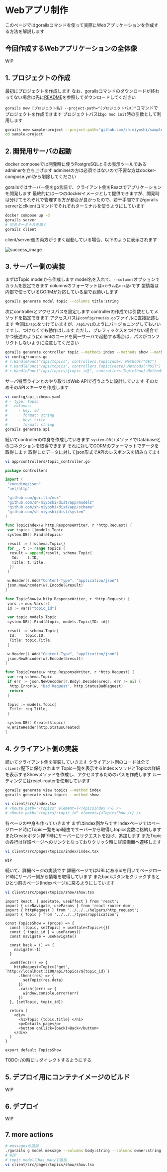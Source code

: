 # Webアプリ制作

このページではgorailsコマンドを使って実際にWebアプリケーションを作成する方法を解説します

## 今回作成するWebアプリケーションの全体像

WIP

## 1. プロジェクトの作成

最初にプロジェクトを作成します
なお、gorailsコマンドのダウンロードが終わってない場合は先に[README](/README.md)を参照してダウンロードしてください

`gorails new [プロジェクト名] --project-path="[プロジェクトパス]"`コマンドでプロジェクトを作成できます
プロジェクトパスは`go mod init`時の引数として利用します

```bash
gorails new sample-project --project-path="github.com/sh-miyoshi/sample-project"
cd sample-project
```

## 2. 開発用サーバの起動

docker composeでは開発時に使うPostgreSQLとその表示ツールであるadminerを立ち上げます
adminerの方は必須ではないので不要な方はdocker-compose.ymlから削除してください

gorailsではサーバー側をgo言語で、クライアント側をReactでアプリケーションを開発します
最終的には一つのdockerイメージとして提供できますが、開発時は分けてそれぞれで管理する方が都合が良かったので、若干手間ですがgorails serverとclkientコマンドでそれぞれターミナルを使うようにしています

```bash
docker compose up -d
gorails server
# 別のターミナルを開く
gorails client
```

client/server側の両方がうまく起動している場合、以下のように表示されます

![success_image](./success.png)

## 3. サーバー側の実装

まずはTopic modelから作成します
model名を入れて、`--columns`オプションでカラムを設定できます
columnsのフォーマットは`<カラム名>:<型>`です
型情報は内部で使っているGORMが対応している型でお願いします

```bash
gorails generate model topic --columns title:string
```

次にcontrollerとアクセスパスを設定します
controllerの作成では引数としてメソッドを指定できます
アクセスパスは`config/routes.go`ファイルに直接記述します
今回は`/api`をつけていますが、`/api/v1`のようにバージョニングしてもいいですし、つけなくても動作はします
ただし、プレフィックスをつけない場合でかつ後述のようにclientのコードを同一サーバで起動する場合は、パスがコンフリクトしないように注意してください

```bash
gorails generate controller topic --methods index --methods show --methods create
vi config/routes.go
# r.HandleFunc("/api/topics", controllers.TopicIndex).Methods("GET")
# r.HandleFunc("/api/topics", controllers.TopicCreate).Methods("POST")
# r.HandleFunc("/api/topics/{topic_id}", controllers.TopicShow).Methods("GET")
```

サーバ特亜ラインとのやり取りはWeb APIで行うように設計しています
そのためそのAPIスキーマを作成します

```bash
vi config/api_schema.yaml
# - type: Topic
#   columns:
#     - key: id
#       format: string
#     - key: title
#       format: string
gorails generate api
```

続いてcontrollerの中身を作成していきます
`system.DB()`メソッドでDatabaseとのコネクションを取得できます
それに対してGORMのフォーマットでデータを取得します
取得したデータに対してjson形式でAPIのレスポンスを組み立てます

```bash
vi app/controllers/topic_controller.go
```

```go
package controllers

import (
 "encoding/json"
 "net/http"

 "github.com/gorilla/mux"
 "github.com/sh-miyoshi/dist/app/models"
 "github.com/sh-miyoshi/dist/app/schema"
 "github.com/sh-miyoshi/dist/system"
)

func TopicIndex(w http.ResponseWriter, r *http.Request) {
 var topics []models.Topic
 system.DB().Find(&topics)

 result := []schema.Topic{}
 for _, t := range topics {
  result = append(result, schema.Topic{
   Id:    t.ID,
   Title: t.Title,
  })
 }

 w.Header().Add("Content-Type", "application/json")
 json.NewEncoder(w).Encode(&result)
}

func TopicShow(w http.ResponseWriter, r *http.Request) {
 vars := mux.Vars(r)
 id := vars["topic_id"]

 var topic models.Topic
 system.DB().Find(&topic, models.Topic{ID: id})

 result := schema.Topic{
  Id:    topic.ID,
  Title: topic.Title,
 }

 w.Header().Add("Content-Type", "application/json")
 json.NewEncoder(w).Encode(&result)
}

func TopicCreate(w http.ResponseWriter, r *http.Request) {
 var req schema.Topic
 if err := json.NewDecoder(r.Body).Decode(&req); err != nil {
  http.Error(w, "Bad Request", http.StatusBadRequest)
  return
 }

 topic := models.Topic{
  Title: req.Title,
 }

 system.DB().Create(&topic)
 w.WriteHeader(http.StatusCreated)
}
```

## 4. クライアント側の実装

続いてクライアント側を実装していきます
クライアント側のコードは全て`client/`配下に保存されます
Topic一覧を表示するIndexメソッドとTopicの詳細を表示するShowメソッドを作成し、アクセスするためのパスを作成します
ルーティングにはreact-routerを使用しています

```bash
gorails generate view topics --method index
gorails generate view topics --method show

vi client/src/index.tsx
# <Route path="/topics" element={<TopicsIndex />} />
# <Route path="/topics/:topic_id" element={<TopicsShow />} />
```

各ページの中身も作っていきます
まずはindex側からです
Indexページではページロード時にTopic一覧をapi経由でサーバーから取得しtopics変数に格納します
またCreateボタン押下時にサーバーにリクエストを投げ、追加します
またTopicの各行は詳細ページへのリンクとなっておりクリック時に詳細画面へ遷移します

```bash
vi client/src/pages/topics/index/index.tsx
```

```tsx
WIP
```

続いて、詳細ページの実装です
詳細ページではURLにあるidを用いてページロード時にサーバー側から情報を取得しています
またbackボタンをクリックするとひとつ前のページ(Indexページ)に戻るようにしています

```bash
vi client/src/pages/topics/show/show.tsx
```

```tsx
import React, { useState, useEffect } from 'react';
import { useNavigate, useParams } from 'react-router-dom';
import { httpRequest } from '../../../helpers/http_request';
import { Topic } from '../../../types/application';

const TopicsShow = (props) => {
  const [topic, setTopic] = useState<Topic>({})
  const { topic_id } = useParams()
  const navigate = useNavigate()

  const back = () => {
    navigate(-1)
  }

  useEffect(() => {
    httpRequest<Topic>('get', `http://localhost:3100/api/topics/${topic_id}`)
      .then((res) => {
        setTopic(res.data)
      })
      .catch((err) => {
        window.console.error(err)
      })
  }, [setTopic, topic_id])

  return (
    <div>
      <h1>Topic {topic.title} </h1>
      <p>Details page</p>
      <button onClick={back}>Back</button>
    </div>
  )
}

export default TopicsShow
```

TODO: /の時にリダイレクトするようにする

## 5. デプロイ用にコンテナイメージのビルド

WIP

## 6. デプロイ

WIP

## 7. more actions

```bash
# messagesの追加
./gorails g model message --columns body:string --columns owner:string
# WIP
# topic modelにhas_manyで追加
vi client/src/pages/topics/show/show.tsx
```
